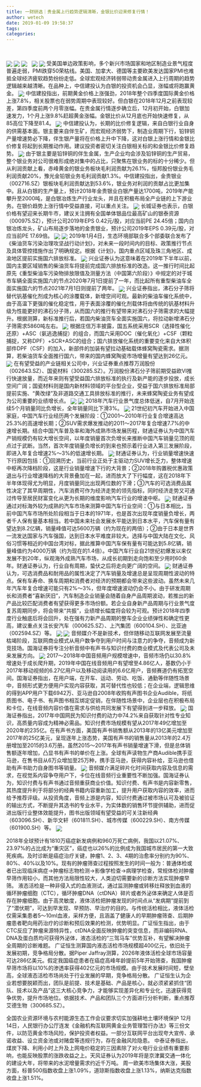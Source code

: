 ```yaml
---
title: 一财研选｜贵金属上行趋势逻辑清晰，金银比价迎来修复行情！
author: wetech
date: 2019-01-09 19:58:37
tags: 
categories: 
---
```

 
<!-- more -->
<img align="center" border="0" src="https://imgcdn.yicai.com/uppics/images/2019/01/0d94d1b8a2d7f09144ac826c6a58608e.jpg" />
<img align="center" border="0" src="https://imgcdn.yicai.com/uppics/images/2019/01/50d3cdda9416e8d2fc7252aaa2500f87.jpg" />

<img align="center" border="0" src="https://imgcdn.yicai.com/uppics/images/2019/01/a166332d0159c658a7fc6a1fbb5a2348.jpg" />
 
<img align="center" border="0" src="https://imgcdn.yicai.com/uppics/images/2019/01/8b0bde3aee115a0dbb8372351140d680.jpg" />

<img align="center" border="0" src="https://imgcdn.yicai.com/uppics/images/2019/01/a6ac5175b854eb8df602d87a4fe07d45.jpg" />
受美国单边政策影响，多个新兴市场国家和地区制造业景气程度普遍走弱，PMI跌穿50荣枯线。美国、加拿大、德国等主要欧美发达国家PMI也难抵全球经济疲软趋势纷纷走低。全球宏观经济转弱带动贵金属进入上行周期的趋势逻辑越来越清晰。在品种上，中信建投认为白银的投资机会凸显，涨幅或将跑赢黄金。
<img align="center" border="0" src="https://imgcdn.yicai.com/uppics/images/2019/01/da64c5a6cedb0ad72a9bbaccc6c2d117.jpg" />
中信建投指出，前期黄金价格上涨强劲，2018年整个四季度国际黄金价格上涨7.8%，相关股票也在弱势周期中表现较好。但白银在2018年12月之前表现较差，第四季度前两个月零涨幅。在贵金属行情逐步确立后，12月初开始，白银加速发力，1个月上涨9.8%赶超黄金涨幅。金银比价从12月底也开始快速修复，从85高位下降至81.4。
<img align="center" border="0" src="https://imgcdn.yicai.com/uppics/images/2019/01/2afe228fd1c424b24c84ed28430df981.jpg" />
中信建投认为，长期的比价修复逻辑，来自白银行业自身的供需基本面。银主要来自伴生矿，而宏观经济弱势下，制造业周期下行，铅锌铜产量增速势必下降，伴生银产量将在价格上升中下降，这对白银上涨行情和金银比价修复将起到长期推动作用。建议投资者密切关注白银相关标的和金银比价修复趋势。
<img align="center" border="0" src="https://imgcdn.yicai.com/uppics/images/2019/01/fe6c036341c4a8df61235b67ae809b8a.jpg" />
由于银主要是铅锌铜的伴生金属，生产企业均会涉及铅锌铜的生产贸易，整个银业务对公司很难形成绝对集中的占比，只聚焦在银业务的标的十分稀少。但从利润贡献上看，赤峰黄金的银业务板块毛利润贡献为26.1%，恒邦股份银业务毛利润贡献20%，豫光金铅银业务毛利润贡献1.3%。中信建投指出，金贵银业（002716.SZ）银板块毛利润贡献达到53.6%，银业务对利润的贡献占比更加集中。且从白银的生产量上，预计2018年金贵银业白银产量达1700吨，2019年产能攀升至2000吨，是白银冶炼生产行业龙头，并且在积极布局全产业链的上下游业务。在银价趋势上涨行情中受益直接，可以重点关注。
<img align="center" border="0" src="https://imgcdn.yicai.com/uppics/images/2019/01/5817a955c07afc874292e920a8d6f475.jpg" />
长城证券也表示，白银价格有望迎来长期牛市，建议关注拥有全国单体银品位最高矿山的银泰资源（000975.SZ），预计公司2019年EPS 0.42元/股，对应当前PE 24.45倍；国内白银冶炼龙头，矿山布局逐步落地的金贵银业，预计公司2019年EPS 0.39元/股，对应当前PE 17.69倍。
<img align="center" border="0" src="https://imgcdn.yicai.com/uppics/images/2019/01/e2dcd6c154debab63d07f1a8f6c5d996.jpg" />

<img align="center" border="0" src="https://imgcdn.yicai.com/uppics/images/2019/01/f6048fcd0fe4d2d1ace6c36f4fe9d01c.jpg" />
2019年1月4日，生态环境部联合多个部委联合发布了《柴油货车污染治理攻坚战行动计划》，对未来一段时间内的目标、政策推行节点及具体管控措施作出了明确规定。根据《计划》，国内重点区域及珠三角地区、成渝地区提前实施国六排放标准。
<img align="center" border="0" src="https://imgcdn.yicai.com/uppics/images/2019/01/c97b41623df4e79c0ec2c48b44cf75a3.jpg" />
兴业证券认为这意味着在2019年下半年以前，国内主要区域销售的柴油货车将提前完成国六排放标准的改造。这一推行时间比起原先《重型柴油车污染物排放限值及测量方法（中国第六阶段）》中规定的对于城市车辆全面实施国六的节点2020年7月1日提前了一年，而比起所有重型柴油车全面实施国六的节点2021年7月1日则提前了两年。
<img align="center" border="0" src="https://imgcdn.yicai.com/uppics/images/2019/01/2076912bd3f540c43bcab4c9d1447a70.jpg" />
兴业证券指出，沸石分子筛将替代钒基催化剂成为核心的涂覆载体，新增空间可观。最新的柴油车催化系统中，由于高温下更强的催化稳定性，用于表面涂覆的催化剂载体将由传统的钒基材料升级为性能更好的沸石分子筛，从而国六的推行有望带来对沸石分子筛需求的大幅提升。根据测算，新标准推行后，若国内柴油货车全面实施国六，将拉动新增沸石分子筛需求5860吨左右。
<img align="center" border="0" src="https://imgcdn.yicai.com/uppics/images/2019/01/238d6963abd0bb8fbe0e210e441deb62.jpg" />
根据庄信万丰披露，国五系统采用SCR（选择性催化还原）+ASC（氨逃逸捕捉）的组合，而国六采用DOC（催化氧化）+CSF（颗粒捕捉，又称DPF）+SCR+ASC的组合；国六排放催化系统的重要变化来自大体积部件DPF（CSF）的加入，新部件的加装有望拉动基础载体蜂窝陶瓷需求。据测算，若柴油货车全面推行国六，带来的国内蜂窝陶瓷市场增量有望达到26亿元。
<img align="center" border="0" src="https://imgcdn.yicai.com/uppics/images/2019/01/f6db4c5b1d3227c6138b53483b40efeb.jpg" />
在有望受益的产业链相关公司中，兴业证券重点推荐万润股份（002643.SZ）、国瓷材料（300285.SZ）。万润股份沸石分子筛前期受益欧VI推行快速放量，而近年来则有望受益国六排放标准的执行及新产能的逐步投放，成长空间广阔；国瓷材料则是国内新材料领域的平台型企业，受益于国六排放标准局部提前实施、“黄改绿”及非道路交通工具排放标准的推行，未来蜂窝陶瓷业务有望成为公司重要的业绩增长点。
<img align="center" border="0" src="https://imgcdn.yicai.com/uppics/images/2019/01/39312d22c496ab773c3be0731bccd600.jpg" />

<img align="center" border="0" src="https://imgcdn.yicai.com/uppics/images/2019/01/df105ea109d276ed64d3d1f5cc6a9558.jpg" />
2018年汽车行业景气度总体低迷，自7月开始连续5个月销量同比负增长，全年销量同比下滑3%。
<img align="center" border="0" src="https://imgcdn.yicai.com/uppics/images/2019/01/0f5d9819845d25517d584415fe2046cb.jpg" />
21世纪初汽车开始进入中国家庭，中国汽车行业经历两个发展阶段：①2001～2010年行业复合增速高达25.3%的高速增长期；②SUV需求爆发推动的2011～2017年复合增速7.7%的中速增长期。结合中国汽车普及率和海外成熟市场发展历程，财通证券认为中国汽车产销规模仍有较大增长空间，以年度销量首次负增长来推断中国汽车销量见顶的观点过于武断。当然，首次年度销量负增长的到来也预示着行业进入第三发展阶段，即进入年复合增速2%～3%的低速增长期。
<img align="center" border="0" src="https://imgcdn.yicai.com/uppics/images/2019/01/0bf91e65fc56451f2fc3e890a9873ad8.jpg" />
财通证券认为，行业销量增速快速下行原因包括：①回溯历史，当前行业正处于主驱动力SUV增长乏力，整体增速中枢再次降档阶段，这是行业销量增速下行的大背景；②2018年购置税优惠政策退出与行业增速降档的大背景叠加在一起，进而放大了下行幅度，这在2018年下半年体现得尤为明显，月度销量同比出现两位数的下滑；③汽车的可选消费品属性决定了其早周期性，汽车消费可作为经济走势的领先指标，同时经济走势又可通过传导至居民财富变化从更为长期的维度影响汽车行业的增速中枢。
<img align="center" border="0" src="https://imgcdn.yicai.com/uppics/images/2019/01/d519c8b9f7514529bc161cb6726bb8c9.jpg" />
财通证券通过对标海外较为成熟的汽车市场来测算中国汽车行业空间：①与日本相比，当前中国汽车市场所处阶段相当于日本的1971年，也是首次出现年度销量负增长，两者千人保有量基本相当。若中国未来社会发展水平能达到日本水平，汽车保有量有望达到8.2亿辆，销量峰值可达5600万辆（约为现在的两倍）；②由于日本是世界一流发达国家与汽车强国，达到日本水平难度非较大。选择与中国大陆在文化、风俗习惯等相近的中国台湾对标，据此推算中国汽车保有量有可能达到5.8亿辆，销量峰值约为4000万辆（约为现在的1.4倍）。中国汽车行业自21世纪初爆发以来仅发展不到20年，纵观海外成熟汽车市场，从成长初期到走向饱和至少用时60余年。财通证券认为，行业自有周期，蛰伏之后将走向更广阔的空间。
<img align="center" border="0" src="https://imgcdn.yicai.com/uppics/images/2019/01/8c384c055971cb55e066c80d709a28b7.jpg" />
财通证券认为，可选消费品和耐用品的属性决定了汽车销量及增速总是呈现周期性波动的特点。保有车寿命、换车周期和消费者对经济的预期都会带来这些波动。虽然未来几年汽车年复合增速可能只有2%～3%，但年度增速波动仍会不小。由于研发周期长和消费者“喜新厌旧”，汽车制造企业销量会随着自身产品周期波动，若推出的新产品比较匹配消费者有望获得更多市场份额。若企业自身新产品周期与行业景气度复苏周期同步，将会带来“共振”，业绩增长幅度将会较为可观。预计2018年四季度行业触底后将会回升，处在强有力新产品周期的整车企业业绩弹性和确定性更高，建议重点关注长安汽车（000625.SZ）、上汽集团（600104.SH）、比亚迪（002594.SZ）等。
<img align="center" border="0" src="https://imgcdn.yicai.com/uppics/images/2019/01/705d84bdfa41d09fa3579456e02bf9d8.jpg" />

<img align="center" border="0" src="https://imgcdn.yicai.com/uppics/images/2019/01/9cdf66bfbe703565cb9269f4461f3a73.jpg" />
音频媒介不是新技术，但伴随移动互联网发展至流量枯竭阶段，互联网商业模式从用户数争夺到用户时间与注意力的争夺，音频成为新竞技场。国海证券将专注分析音频中有声书与知识付费的商业模式及代表公司及未来发展方向。
<img align="center" border="0" src="https://imgcdn.yicai.com/uppics/images/2019/01/eb3a6d488d102b5aba462b262a0558e9.jpg" />
2017～2018年中国音频用户规模增速中，音频市场仍以30.8%增速处于成长爬升期，2019年中国在线音频用户有望增至4.86亿人，基数仍小于2017年移动视频的6.27亿用户以及移动阅读用的6.6亿用户，音频赛道仍有拓宽空间。国海证券指出，在用户端，在开车、运动、劳动、吃饭、通勤等伴随性场景中，音频形式更方便用户实现内容获取，其可替代性也较低；在企业端，逻辑思维的得到APP用户下载6942万、亚马逊自2008年收购有声图书企业Audible，将纸质图书、电子书、有声图书相互绑定促销，在伴随性场景中，企业层也在积极布局和卡位，在线音频内容价值在需求与供给共同发展下有望得到进一步释放。
<img align="center" border="0" src="https://imgcdn.yicai.com/uppics/images/2019/01/c7ad5e2e37dc115bfff036b077595517.jpg" />
国海证券指出，2017年中国网民为知识付费的动力中74.2%来自获取针对性专业知识，高质量内容成为精神必需品。知识付费市场规模有望从2017年49亿增加至2020年的235亿。在有声书方面，美国有声书销售额从2013年的13亿美元增加至2017年的25亿美元，呈现逐年上涨态势，美国有声书的销售量从2013年的2.4万册增加至2015的3.6万册。虽然2015～2017年有声书销量增速下滑，但是总体销售额逐年增加，凸显书有声书的单价在上涨。全球有声读物生产商Audible携手亚马逊，在售书目从6万众增加至25万种，携手亚马逊，获得内容补给，亚马逊也借助有声书助力自身图书等销量。
<img align="center" border="0" src="https://imgcdn.yicai.com/uppics/images/2019/01/b47428650982e29e27530e4b911e8a04.jpg" />
音频媒介满足碎片化时间获取内容及信息的需求，在视觉系内容争夺用户下，卡位在线音频行业重要性不断加强。国海证券认为，知识付费与有声书通过音频重获商业价值。知识付费、有声书是内容新零售，其热度提升利于将部分的经典书籍内容重新加工，提升用户获取内容的效率，进而给予推荐评级。从投资角度，音频上游是内容，知识付费通过被市场认可及被验证的输出方式，不断提升其选书的专业水平，为实体数的销售环节提供辅助，进而促进出版行业整体效能提升，图书出版领域有望受益的可关注新经典（603096.SH）、新华文轩（601811.SH）、城市传媒（600229.SH）、南方传媒（601900.SH）等。
<img align="center" border="0" src="https://imgcdn.yicai.com/uppics/images/2019/01/4556d3e8032b7084c90ec7c24cb9a0af.jpg" />

2018年全球预计有1810万癌症新发病例和960万死亡病例，我国以21.07%、23.97%的占比成为“重灾区”，癌症也以26%的比例成为我国城市居民的第一大致死疾病。及时诊断是癌症治疗关键，肿瘤1、2、3、4期的治愈率分别约为90%、80%、40%以及10%。现有的肿瘤筛查过程按照发生的时间一般为：普通体检或者已出现临床病症→肿瘤标志物检测→影像学检查→病理学检查，常规体检对肿瘤早筛作用较小，而其他方法局限性较大，人类迫切需要新的诊断方法实现肿瘤早筛。
液态活检是一种非侵入式的血液测试，通过监测肿瘤或转移灶释放到血液的循环肿瘤细胞（CTC），循环肿瘤DNA（ctDNA）碎片或者外泌体来确定人体是否存在肿瘤细胞。由于高灵敏度，液体活检把肿瘤发现的时间点从“发病期”提前到了“潜伏期”，可达到早发现、早预防、早治疗的目的。与传统活检相比，液体活检仅需采集患者5～10ml血液，采样方便，且涵盖了健康人的早期肿瘤筛查、后期肿瘤患者靶向用药治疗的诊断和预后效果的检测，优势明显。广证恒生指出，由于CTC反应了肿瘤来源特异性，ctDNA全面反映肿瘤的突变信息，而非编码RNA、DNA及蛋白质均可获得外泌体，液态活检的“三驾马车”优势互补，有望解决肿瘤全周期的诊断难题。
广证恒生测算国内液态活检市场规模超400亿元，依旧处于发展初期，竞争格局分散。据Piper Jaffray测算，2026年液体活检全球市场容量可达286亿美元。假定我国癌症患者在癌症高峰年龄提前5年开始筛查，我国肿瘤早筛市场将以10%的渗透率获得402亿元的市场规模。由于技术发展时间短，壁垒高，全球液态活检市场尚处于行业发展的早期，竞争格局分散。
广证恒生认为企业若想要脱颖而出，团队是前提、技术是基础、产品是核心，就必须紧紧抓住“团队、技术以及产品”这三大核心竞争力，才能够实现差异化和专业化，迅速获得竞争优势，提升市场地位。依据技术、产品和团队三个方面进行分析判断，重点推荐艾德生物（300685.SZ）。
 
 
 
 
全国农业资源环境与农村能源生态工作会议要求切实加强耕地土壤环境保护
12月14日，人民银行办公厅连发《金融机构互联网黄金业务管理暂行办法》等三份文件，以防范黄金市场风险，保护投资者权益。一部分互联网平台出现夸大宣传、承诺收益、设立资金池或对赌盘等违规行为，存在金融风险隐患。
中泰证券指出，煤炭下降、利用小时上升及上网电价稳定的三因素除了对火电行业业绩有重要影响，也能反映股票的涨跌收益之上。天风证券认为2019年将是京津冀交通一体化的建设大年，将带来的水泥增量需求约近千万吨。
周一欧美市场集体大涨，美股方面，标普500指数收盘上涨1.09%，道琼斯指数收盘上涨1.13%，纳斯达克指数收盘上涨1.51%。
